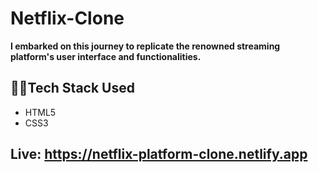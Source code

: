 # Netflix-Clone
**I embarked on this journey to replicate the renowned streaming platform's user interface and functionalities.**
## 👩‍💻Tech Stack Used
- HTML5
- CSS3
## <p>Live: <a style=" text-decoration:none;" href="https://netflix-platform-clone.netlify.app">https://netflix-platform-clone.netlify.app</a></p>
